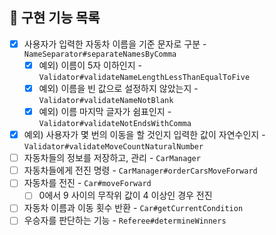 ## 🚀 구현 기능 목록

- [x] 사용자가 입력한 자동차 이름을 기준 문자로 구분 - `NameSeparator#separateNamesByComma`
    - [x] 예외) 이름이 5자 이하인지 - `Validator#validateNameLengthLessThanEqualToFive`
    - [x] 예외) 이름을 빈 값으로 설정하지 않았는지 - `Validator#validateNameNotBlank`
    - [x] 예외) 이름 마지막 글자가 쉼표인지 - `Validator#validateNotEndsWithComma`
- [x] 예외) 사용자가 몇 번의 이동을 할 것인지 입력한 값이 자연수인지 - `Validator#validateMoveCountNaturalNumber`
- [ ] 자동차들의 정보를 저장하고, 관리 - `CarManager`
- [ ] 자동차들에게 전진 명령 - `CarManager#orderCarsMoveForward`
- [ ] 자동차를 전진 - `Car#moveForward`
    - [ ] 0에서 9 사이의 무작위 값이 4 이상인 경우 전진
- [ ] 자동차 이름과 이동 횟수 반환 - `Car#getCurrentCondition`
- [ ] 우승자를 판단하는 기능 - `Referee#determineWinners`
